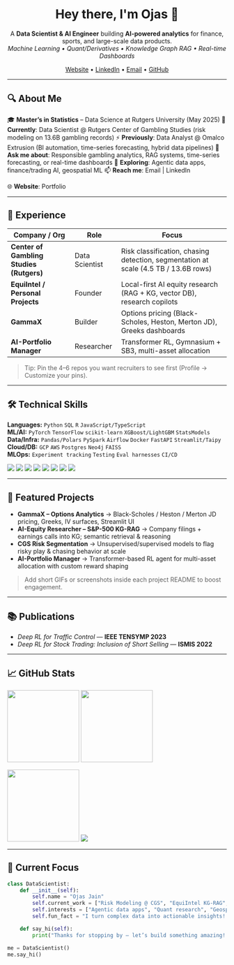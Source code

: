 <!--
If you like this template, star the repo ⭐ and connect with me on LinkedIn!
Drop this file into a repo named exactly your-username/your-username to activate it.
-->

<h1 align="center">Hey there, I'm Ojas 👋</h1>

<p align="center">
A <b>Data Scientist & AI Engineer</b> building <b>AI-powered analytics</b> for finance, sports, and large-scale data products.<br/>
<i>Machine Learning • Quant/Derivatives • Knowledge Graph RAG • Real-time Dashboards</i>
</p>

<p align="center">
  <a href="https://ojas-portfolio-types-git-4893fb-ojassharma16-gmailcoms-projects.vercel.app/" target="_blank">Website</a> •
  <a href="http://www.linkedin.com/in/ojassharma16" target="_blank">LinkedIn</a> •
  <a href="mailto:ojassharma16@gmail.com">Email</a> •
  <a href="https://github.com/ojassharma7">GitHub</a>
</p>

---

## 🔍 About Me

🎓 **Master’s in Statistics**  – Data Science at Rutgers University (May 2025)
🏢 **Currently**: Data Scientist @ Rutgers Center of Gambling Studies (risk modeling on 13.6B gambling records)
⚡ **Previously**: Data Analyst @ Omalco Extrusion (BI automation, time-series forecasting, hybrid data pipelines)
💬 **Ask me about**: Responsible gambling analytics, RAG systems, time-series forecasting, or real-time dashboards
🌱 **Exploring**: Agentic data apps, finance/trading AI, geospatial ML
📫 **Reach me**: Email
 | LinkedIn

🌐 **Website**: Portfolio

---

## 💼 Experience

| Company / Org | Role | Focus |
| --- | --- | --- |
| **Center of Gambling Studies (Rutgers)** | Data Scientist | Risk classification, chasing detection, segmentation at scale (4.5 TB / 13.6B rows) |
| **EquiIntel / Personal Projects** | Founder | Local-first AI equity research (RAG + KG, vector DB), research copilots |
| **GammaX** | Builder | Options pricing (Black-Scholes, Heston, Merton JD), Greeks dashboards |
| **AI-Portfolio Manager** | Researcher | Transformer RL, Gymnasium + SB3, multi-asset allocation |

> Tip: Pin the 4–6 repos you want recruiters to see first (Profile → Customize your pins).

---

## 🛠️ Technical Skills

**Languages:** `Python` `SQL` `R` `JavaScript/TypeScript`  
**ML/AI:** `PyTorch` `TensorFlow` `scikit-learn` `XGBoost/LightGBM` `StatsModels`  
**Data/Infra:** `Pandas/Polars` `PySpark` `Airflow` `Docker` `FastAPI` `Streamlit/Taipy`  
**Cloud/DB:** `GCP` `AWS` `Postgres` `Neo4j` `FAISS`  
**MLOps:** `Experiment tracking` `Testing` `Eval harnesses` `CI/CD`

<p>
  <img src="https://img.shields.io/badge/Python-3776AB?logo=python&logoColor=white" />
  <img src="https://img.shields.io/badge/SQL-336791?logo=postgresql&logoColor=white" />
  <img src="https://img.shields.io/badge/PyTorch-EE4C2C?logo=pytorch&logoColor=white" />
  <img src="https://img.shields.io/badge/TensorFlow-FF6F00?logo=tensorflow&logoColor=white" />
  <img src="https://img.shields.io/badge/scikit--learn-F7931E?logo=scikitlearn&logoColor=white" />
  <img src="https://img.shields.io/badge/Docker-2496ED?logo=docker&logoColor=white" />
  <img src="https://img.shields.io/badge/GCP-4285F4?logo=googlecloud&logoColor=white" />
  <img src="https://img.shields.io/badge/AWS-232F3E?logo=amazonaws&logoColor=white" />
</p>

---

## 🧩 Featured Projects

- **GammaX – Options Analytics** → Black-Scholes / Heston / Merton JD pricing, Greeks, IV surfaces, Streamlit UI  
- **AI-Equity Researcher – S&P-500 KG-RAG** → Company filings + earnings calls into KG; semantic retrieval & reasoning  
- **CGS Risk Segmentation** → Unsupervised/supervised models to flag risky play & chasing behavior at scale  
- **AI-Portfolio Manager** → Transformer-based RL agent for multi-asset allocation with custom reward shaping  

> Add short GIFs or screenshots inside each project README to boost engagement.

---

## 📚 Publications
- *Deep RL for Traffic Control* — **IEEE TENSYMP 2023**  
- *Deep RL for Stock Trading: Inclusion of Short Selling* — **ISMIS 2022**  

---

## 📈 GitHub Stats

<p>
  <img height="165" src="https://github-readme-stats.vercel.app/api?username=ArnavJ19&show_icons=true&hide_border=true&count_private=true" />
  <img height="165" src="https://github-readme-stats.vercel.app/api/top-langs/?username=ArnavJ19&layout=compact&hide_border=true" />
</p>

<p>
  <img src="https://streak-stats.demolab.com?user=ArnavJ19&hide_border=true" height="165" />
  <img src="https://komarev.com/ghpvc/?username=ArnavJ19&style=flat-square" />
</p>

---

## 🎯 Current Focus

```python
class DataScientist:
    def __init__(self):
        self.name = "Ojas Jain"
        self.current_work = ["Risk Modeling @ CGS", "EquiIntel KG-RAG", "GammaX"]
        self.interests = ["Agentic data apps", "Quant research", "Geospatial/ML"]
        self.fun_fact = "I turn complex data into actionable insights! 📊"

    def say_hi(self):
        print("Thanks for stopping by — let’s build something amazing! 🚀")

me = DataScientist()
me.say_hi()
